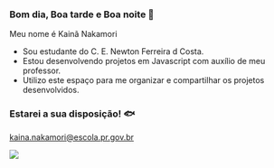 ### Bom dia, Boa tarde e Boa noite 💪

Meu nome é Kainã Nakamori

- Sou estudante do C. E. Newton Ferreira d Costa.
- Estou desenvolvendo projetos em Javascript com auxílio de meu professor.
- Utilizo este espaço para me organizar e compartilhar os projetos desenvolvidos.

### Estarei a sua disposição! 🐟
kaina.nakamori@escola.pr.gov.br

![](https://media.tenor.com/v_qPOJw06Q0AAAAd/flexing-flex.gif)
